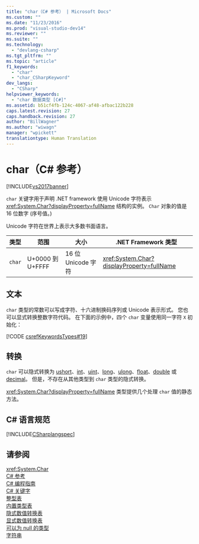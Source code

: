 ```yaml
---
title: "char（C# 参考） | Microsoft Docs"
ms.custom: ""
ms.date: "11/23/2016"
ms.prod: "visual-studio-dev14"
ms.reviewer: ""
ms.suite: ""
ms.technology: 
  - "devlang-csharp"
ms.tgt_pltfrm: ""
ms.topic: "article"
f1_keywords: 
  - "char"
  - "char_CSharpKeyword"
dev_langs: 
  - "CSharp"
helpviewer_keywords: 
  - "char 数据类型 [C#]"
ms.assetid: b51cf4fb-124c-4067-af48-afbac122b228
caps.latest.revision: 27
caps.handback.revision: 27
author: "BillWagner"
ms.author: "wiwagn"
manager: "wpickett"
translationtype: Human Translation
---
```

# char（C# 参考）
[!INCLUDE[vs2017banner](../../../csharp/includes/vs2017banner.md)]

`char` 关键字用于声明 .NET framework 使用 Unicode 字符表示 <xref:System.Char?displayProperty=fullName> 结构的实例。  `Char` 对象的值是 16 位数字 \(序号值。\)  
  
 Unicode 字符在世界上表示大多数书面语言。  
  
|类型|范围|大小|.NET Framework 类型|  
|--------|--------|--------|-----------------------|  
|`char`|U\+0000 到 U\+FFFF|16 位 Unicode 字符|<xref:System.Char?displayProperty=fullName>|  
  
## 文本  
 `char` 类型的常数可以写成字符、十六进制换码序列或 Unicode 表示形式。  您也可以显式转换整数字符代码。  在下面的示例中，四个 `char` 变量使用同一字符 `X` 初始化：  
  
 [!CODE [csrefKeywordsTypes#19](../CodeSnippet/VS_Snippets_VBCSharp/csrefKeywordsTypes#19)]  
  
## 转换  
 `char` 可以隐式转换为 [ushort](../../../csharp/language-reference/keywords/ushort.md)、[int](../../../csharp/language-reference/keywords/int.md)、[uint](../../../csharp/language-reference/keywords/uint.md)、[long](../../../csharp/language-reference/keywords/long.md)、[ulong](../../../csharp/language-reference/keywords/ulong.md)、[float](../../../csharp/language-reference/keywords/float.md)、[double](../../../csharp/language-reference/keywords/double.md) 或 [decimal](../../../csharp/language-reference/keywords/decimal.md)。  但是，不存在从其他类型到 `char` 类型的隐式转换。  
  
 <xref:System.Char?displayProperty=fullName> 类型提供几个处理 `char` 值的静态方法。  
  
## C\# 语言规范  
 [!INCLUDE[CSharplangspec](../../../csharp/language-reference/keywords/includes/csharplangspec_md.md)]  
  
## 请参阅  
 <xref:System.Char>   
 [C\# 参考](../../../csharp/language-reference/index.md)   
 [C\# 编程指南](../../../csharp/programming-guide/index.md)   
 [C\# 关键字](../../../csharp/language-reference/keywords/index.md)   
 [整型表](../../../csharp/language-reference/keywords/integral-types-table.md)   
 [内置类型表](../../../csharp/language-reference/keywords/built-in-types-table.md)   
 [隐式数值转换表](../../../csharp/language-reference/keywords/implicit-numeric-conversions-table.md)   
 [显式数值转换表](../../../csharp/language-reference/keywords/explicit-numeric-conversions-table.md)   
 [可以为 null 的类型](../../../csharp/programming-guide/nullable-types/index.md)   
 [字符串](../../../csharp/programming-guide/strings/index.md)